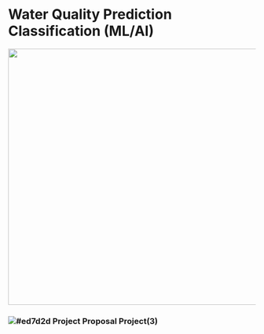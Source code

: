 # Water Quality Prediction Classification (ML/AI)


<p align="center">
  <img width="523" src="https://user-images.githubusercontent.com/20365333/139554944-b64b490c-5ac9-4dd6-8fa1-b79337eb1c96.jpg">
</p>

###  ![#ed7d2d](https://via.placeholder.com/15/ed7d2d/000000?text=+) Project Proposal Project(3)
